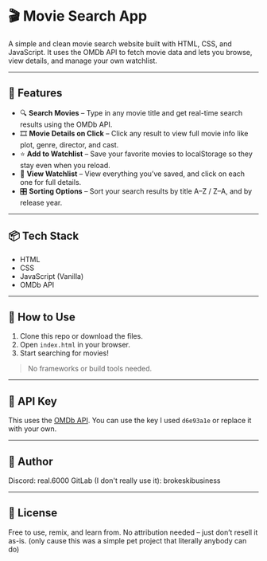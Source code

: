 <h1>🎬 Movie Search App</h1>

A simple and clean movie search website built with HTML, CSS, and JavaScript. It uses the OMDb API to fetch movie data and lets you browse, view details, and manage your own watchlist.

---

<h2>🚀 Features</h2>

- 🔍 **Search Movies** – Type in any movie title and get real-time search results using the OMDb API.
- 🎞️ **Movie Details on Click** – Click any result to view full movie info like plot, genre, director, and cast.
- ⭐ **Add to Watchlist** – Save your favorite movies to localStorage so they stay even when you reload.
- 📝 **View Watchlist** – View everything you’ve saved, and click on each one for full details.
- 🎛️ **Sorting Options** – Sort your search results by title A–Z / Z–A, and by release year.

---

<h2>📦 Tech Stack</h2>

- HTML
- CSS
- JavaScript (Vanilla)
- OMDb API

---

<h2>📁 How to Use</h2>

1. Clone this repo or download the files.
2. Open `index.html` in your browser.
3. Start searching for movies!

> No frameworks or build tools needed.

---

<h2>🔑 API Key</h2>

This uses the [OMDb API](http://www.omdbapi.com/). You can use the key I used `d6e93a1e` or replace it with your own.

---

<h2>🧠 Author</h2>

Discord: real.6000
GitLab (I don't really use it): brokeskibusiness

---

<h2>📄 License</h2>

Free to use, remix, and learn from. No attribution needed – just don’t resell it as-is. (only cause this was a simple pet project that literally anybody can do)